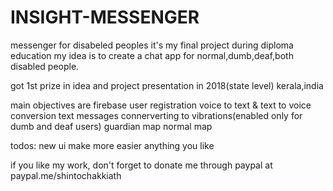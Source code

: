 # INSIGHT-MESSENGER

messenger for disabeled peoples
it's my final project during diploma education
my idea is to create a chat app for normal,dumb,deaf,both disabled people.

got 1st prize in idea and project presentation in 2018(state level)
kerala,india

main objectives are
firebase user registration
voice to text & text to voice conversion
text messages connerverting to vibrations(enabled only for dumb and deaf users)
guardian map
normal map

todos:
new ui
make more easier
anything you like

if you like my work, don't forget to donate me through paypal at paypal.me/shintochakkiath
